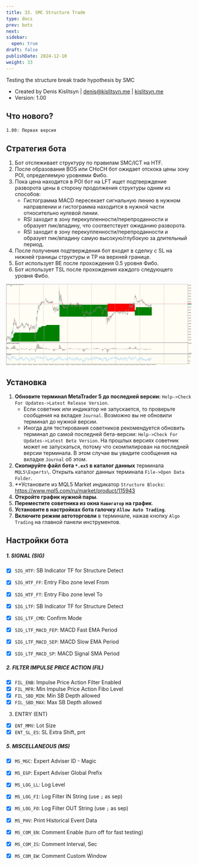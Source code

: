```yaml
---
title: 33. SMC Structure Trade
type: docs
prev: bots
next: 
sidebar:
  open: true
draft: false
publishDate: 2024-12-10
weight: 33
---
```

Testing the structure break trade hypothesis by SMC

* Created by Denis Kislitsyn | denis@kislitsyn.me | [kislitsyn.me](https://kislitsyn.me)
* Version: 1.00

## Что нового?
```
1.00: Первая версия
```

## Стратегия бота

1. Бот отслеживает структуру по правилам SMC/ICT на HTF.
2. После образования BOS или CHoCH бот ожидает отскока цены зону POI, определяемую уровнями Фибо.
3. Пока цена находится в POI бот на LFT ищет подтверждение разворота цены в сторону продолжения структуры одним из способов:
    - Гистограмма MACD пересекает сигнальную линию в нужном направлении и гистограмма находится в нужной части относительно нулевой линии.
    - RSI заходит в зону перекупленности/перепроданности и образует пик/впадину, что соответствует ожиданию разворота.
    - RSI заходит в зону перекупленности/перепроданности и образует пик/впадину самую высокую/глубокую за длительный период.
4. После получения подтверждения бот входит в сделку с SL на нижней границы структуры и TP на верхней границе.
5. Бот использует BE после прохождения 0.5 уровня Фибо.
6. Бот использует TSL после прохождения каждого следующего уровня Фибо.

![Bot Layout](UM001.%20Layout.png)

## Установка

1. **Обновите терминал MetaTrader 5 до последней версии:** `Help->Check For Updates->Latest Release Version`. 
    - Если советник или индикатор не запускается, то проверьте сообщения на вкладке `Journal`. Возможно вы не обновили терминал до нужной версии.
    - Иногда для тестирования советников рекомендуется обновить терминал до самой последней бета-версии: `Help->Check For Updates->Latest Beta Version`. На прошлых версиях советник может не запускаться, потому что скомпилирован на последней версии терминала. В этом случае вы увидите сообщения на вкладке `Journal` об этом.
2. **Скопируйте файл бота `*.ex5` в каталог данных** терминала `MQL5\Experts\`. Открыть каталог данных терминала `File->Open Data Folder`.
3. **Установите из MQL5 Market индикатор `Structure Blocks`: https://www.mql5.com/ru/market/product/115943
8. **Откройте график нужной пары**.
9. **Переместите советника из окна `Навигатор` на график**.
10. **Установите в настройках бота галочку `Allow Auto Trading`**.
11. **Включите режим автоторговли** в терминале, нажав кнопку `Algo Trading` на главной панели инструментов.


## Настройки бота

##### 1. SIGNAL (SIG)
- [x] `SIG_HTF`: SB Indicator TF for Structure Detect
- [x] `SIG_HTF_FF`: Entry Fibo zone level From
- [x] `SIG_HTF_FT`: Entry Fibo zone level To

- [x] `SIG_LTF`: SB Indicator TF for Structure Detect
- [x] `SIG_LTF_CMD`: Confirm Mode
- [x] `SIG_LTF_MACD_FEP`: MACD Fast EMA Period
- [x] `SIG_LTF_MACD_SEP`: MACD Slow EMA Period
- [x] `SIG_LTF_MACD_SP`: MACD Signal SMA Period

##### 2. FILTER IMPULSE PRICE ACTION (FIL)
- [x] `FIL_ENB`: Impulse Price Action Filter Enabled
- [x] `FIL_MFR`: Min Impulse Price Action Fibo Level
- [x] `FIL_SBD_MIN`: Min SB Depth allowed
- [x] `FIL_SBD_MAX`: Max SB Depth allowed

3. ENTRY (ENT)
- [x] `ENT_MMV`: Lot Size
- [x] `ENT_SL_ES`: SL Extra Shift, pnt

##### 5. MISCELLANEOUS (MS)
- [x] `MS_MGC`: Expert Adviser ID - Magic
- [x] `MS_EGP`: Expert Adviser Global Prefix
- [x] `MS_LOG_LL`: Log Level
- [x] `MS_LOG_FI`: Log Filter IN String (use `;` as sep)
- [x] `MS_LOG_FO`: Log Filter OUT String (use `;` as sep)
- [x] `MS_PHV`: Print Historical Event Data
- [x] `MS_COM_EN`: Comment Enable (turn off for fast testing)
- [x] `MS_COM_IS`: Comment Interval, Sec
- [x] `MS_COM_EW`: Comment Custom Window


